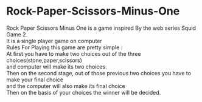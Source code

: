 # Rock-Paper-Scissors-Minus-One
Rock Paper Scissors Minus One is a game inspired By the web series Squid Game 2.
<br>
It is a single player game on computer<br>
Rules For Playing this game are pretty simple : <br>
At first you have to make two choices out of the three choices(stone,paper,scissors)<br>
and computer will make its two choices.<br>
Then on the second stage, out of those previous two choices you have to make your final choice<br>
and the computer will also make its final choice <br>
Then on the basis of your choices the winner will be decided.

